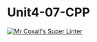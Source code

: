 # Unit4-07-CPP
[![Mr Coxall's Super Linter](https://github.com/ICS3U-Programming-PeterS/Unit4-07-CPP/workflows/Mr%20Coxall's%20Super%20Linter/badge.svg)](https://github.com/ICS3U-Programming-PeterS/Unit4-07-CPP/actions/)
